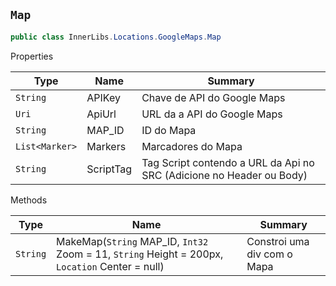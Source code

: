 ## `Map`

```csharp
public class InnerLibs.Locations.GoogleMaps.Map

```

Properties

| Type | Name | Summary | 
| --- | --- | --- | 
| `String` | APIKey | Chave de API do Google Maps | 
| `Uri` | ApiUrl | URL da a API do Google Maps | 
| `String` | MAP_ID | ID do Mapa | 
| `List<Marker>` | Markers | Marcadores do Mapa | 
| `String` | ScriptTag | Tag Script contendo a URL da Api no SRC (Adicione no Header ou Body) | 


Methods

| Type | Name | Summary | 
| --- | --- | --- | 
| `String` | MakeMap(`String` MAP_ID, `Int32` Zoom = 11, `String` Height = 200px, `Location` Center = null) | Constroi uma div com o Mapa | 



